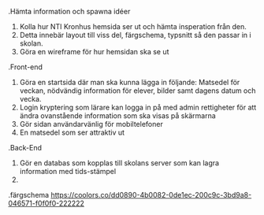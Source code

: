 .Hämta information och spawna idéer
1. Kolla hur NTI Kronhus hemsida ser ut och hämta insperation från den.
2. Detta innebär layout till viss del, färgschema, typsnitt så den passar in i skolan.
3. Göra en wireframe för hur hemsidan ska se ut 


.Front-end
1. Göra en startsida där man ska kunna lägga in följande: Matsedel för veckan, nödvändig information för elever, bilder samt dagens datum och vecka.
2. Login kryptering som lärare kan logga in på med admin rettigheter för att ändra ovanstående information som ska visas på skärmarna
3. Gör sidan användarvänlig för mobiltelefoner
4. En matsedel som ser attraktiv ut

.Back-End
1. Gör en databas som kopplas till skolans server som kan lagra information med tids-stämpel
2. 

.färgschema
https://coolors.co/dd0890-4b0082-0de1ec-200c9c-3bd9a8-046571-f0f0f0-222222 
